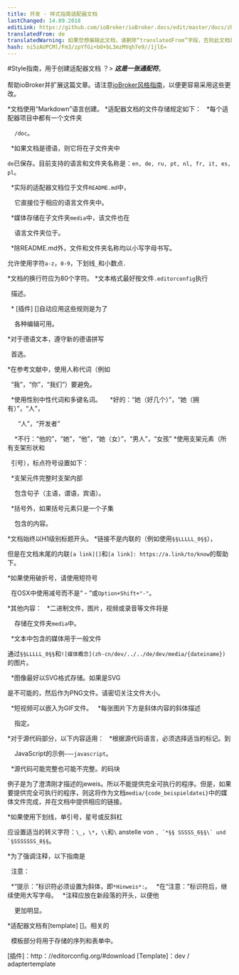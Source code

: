 ```yaml
---
title: 开发 - 样式指南适配器文档
lastChanged: 14.09.2018
editLink: https://github.com/ioBroker/ioBroker.docs/edit/master/docs/zh-cn/dev/adapterdocstyleguide.md
translatedFrom: de
translatedWarning: 如果您想编辑此文档，请删除“translatedFrom”字段，否则此文档将再次自动翻译
hash: ni5zAUPCMl/Fm3/zpYfGi+bO+bL3mzMVqh7e9//1jlE=
---
```


#Style指南，用于创建适配器文档
？&gt; ***这是一张通配符***。 <br><br>帮助ioBroker并扩展这篇文章。请注意[ioBroker风格指南](community/styleguidedoc)，以便更容易采用这些更改。

*文档使用“Markdown”语言创建。
*适配器文档的文件存储规定如下：
  *每个适配器项目中都有一个文件夹

    `/doc`。

  *如果文档是德语，则它将在子文件夹中

`de`已保存。目前支持的语言和文件夹名称是：`en, de, ru, pt, nl, fr, it, es, pl`。

  *实际的适配器文档位于文件`README.md`中，

    它直接位于相应的语言文件夹中。

  *媒体存储在子文件夹`media`中，该文件也在

    语言文件夹位于。

  *除README.md外，文件和文件夹名称均以小写字母书写。

允许使用字符`a-z`，`0-9`，下划线`_`和小数点`.`

*文档的换行符应为80个字符。
*文本格式最好按文件`.editorconfig`执行

  描述。

  * [插件] []自动应用这些规则是为了

    各种编辑可用。

*对于德语文本，遵守新的德语拼写

  首选。

*在参考文献中，使用人称代词（例如

  “我”，“你”，“我们”）要避免。

  *使用性别中性代词和多键名词。
    *好的：“她（好几个）”，“她（拥有）”，“人”，

      “人”，“开发者”

    *不行：“他的”，“她”，“他”，“她（女）”，“男人”，“女孩”
*使用支架元素（所有支架形状和

  引号），标点符号设置如下：

  *支架元件完整时支架内部

    包含句子（主语，谓语，宾语）。

  *括号外，如果括号元素只是一个子集

    包含的内容。

*文档始终以H1级别标题开头。
*链接不是内联的（例如使用`§§LLLLL_0§§`），

但是在文档末尾的内联`[a link][]`和`[a link]: https://a.link/to/know`的帮助下。

*如果使用破折号，请使用短符号

  在OSX中使用减号而不是“ - ”或`Option+Shift+"-"`。

*其他内容：
  *二进制文件，图片，视频或录音等文件将是

    存储在文件夹`media`中。

  *文本中包含的媒体用于一般文件

通过`§§LLLLL_0§§`和`![媒体概念](zh-cn/dev/../../de/dev/media/{dateiname})`的图片。

  *图像最好以SVG格式存储。如果是SVG

是不可能的，然后作为PNG文件。请密切关注文件大小。

  *短视频可以嵌入为GIF文件。
  *每张图片下方是斜体内容的斜体描述

    指定。

*对于源代码部分，以下内容适用：
  *根据源代码语言，必须选择适当的标记。到

    JavaScript的示例`~~~javascript`。

  *源代码可能完整也可能不完整。的码块

例子是为了澄清刚才描述的jeweis。所以不能提供完全可执行的程序。但是，如果要提供完全可执行的程序，则这将作为文档`media/{code_beispieldatei}`中的媒体文件完成，并在文档中提供相应的链接。

*如果使用下划线，单引号，星号或反斜杠

应设置适当的转义字符：`\_`，`\*`，`\\`和``\`` anstelle von ``, `*§§ SSSSS_6§§\` und `§SSSSSSS_8§§``。

*为了强调注释，以下指南是

  注意：

  *“提示：”标识符必须设置为斜体，即`*Hinweis*:`。
  *在“注意：”标识符后，继续使用大写字母。
  *注释应放在新段落的开头，以便他

    更加明显。

*适配器文档有[template] []。相关的

  模板部分将用于存储的序列和表单中。

[插件]：http：//editorconfig.org/#download [Template]：dev / adaptertemplate